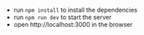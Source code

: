 - run `npm install` to install the dependencies
- run `npm run dev` to start the server
- open http://localhost:3000 in the browser